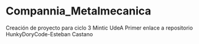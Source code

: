 # Compannia_Metalmecanica
Creación de proyecto para ciclo 3 Mintic UdeA
Primer enlace a repositorio HunkyDoryCode-Esteban Castano

